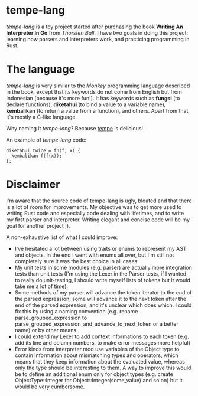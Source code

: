 
# tempe-lang

_tempe-lang_ is a toy project started after purchasing the book __Writing An Interpreter In Go__ from _Thorsten Ball_.
I have two goals in doing this project: learning how parsers and interpreters work, and practicing programming in Rust.

# The language

_tempe-lang_ is very similar to the _Monkey_ programming language described in the book, except that its keywords do not come from English but from Indonesian (because it's more fun!).
It has keywords such as __fungsi__ (to declare functions), __diketahui__ (to bind a value to a variable name), __kembalikan__ (to return a value from a function), and others.
Apart from that, it's mostly a C-like language.

Why naming it _tempe-lang_? Because [tempe](https://en.wikipedia.org/wiki/Tempeh) is delicious!

An example of _tempe-lang_ code:

```
diketahui twice = fn(f, x) {
  kembalikan f(f(x));
};
```

# Disclaimer

I'm aware that the source code of tempe-lang is ugly, bloated and that there is a lot of room for improvements. My objective was to get more used to writing Rust code and especially code dealing with lifetimes, and to write my first parser and interpreter. Writing elegant and concise code will be my goal for another project ;).

A non-exhaustive list of what I could improve:
 * I've hesitated a lot between using traits or enums to represent my AST and objects. In the end I went with enums all over, but I'm still not completely sure it was the best choice in all cases.
 * My unit tests in some modules (e.g. parser) are actually more integration tests than unit tests (I'm using the Lexer in the Parser tests, if I wanted to really do unit-testing, I should write myself lists of tokens but it would take me a lot of time).
 * Some methods of my parser will advance the token iterator to the end of the parsed expression, some will advance it to the next token after the end of the parsed expression, and it's unclear which does which. I could fix this by using a naming convention (e.g. rename parse_grouped_expression to parse_grouped_expression_and_advance_to_next_token or a better name) or by other means.
 * I could extend my Lexer to add context informations to each token (e.g. add its line and column numbers, to make error messages more helpful)
 * Error kinds from interpreter mod use variables of the Object type to contain information about mismatching types and operators, which means that they keep information about the evaluated value, whereas only the type should be interesting to them. A way to improve this would be to define an additional enum only for object types (e.g. create ObjectType::Integer for Object::Integer(some_value) and so on) but it would be very cumbersome.